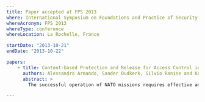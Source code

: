 ```yaml
---
title: Paper accepted at FPS 2013
where: International Symposium on Foundations and Practice of Security
whereAcronym: FPS 2013
whereType: conference
whereLocation: La Rochelle, France

startDate: "2013-10-21"
endDate: "2013-10-22"

papers:
    - title: Content-based Protection and Release for Access Control in NATO Operations
      authors: Alessandro Armando, Sander Oudkerk, Silvio Ranise and Konrad Wrona
      abstract: >
        The successful operation of NATO missions requires effective and secure sharing of information among coalition partners and external organizations, while avoiding the disclosure of sensitive information to untrusted users. To resolve the conflict between confidentiality and availability, NATO is developing a new information sharing infrastructure, called Content-based Protection and Release. We describe the architecture of access control in NATO operations, which is designed to be easily built on top of available (service-oriented) infrastructures for identity and access control management. We then present a use case scenario drawn from the NATO Passive Missile Defence system for simulating the consequences of intercepting missile attacks. In the system demonstration, we show how maps annotated with the findings of the system are filtered by the access control module to produce appropriate views for users with different clearances and terminals under given release and protection policies.

---
```

